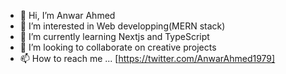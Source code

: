 - 👋 Hi, I’m Anwar Ahmed
- 👀 I’m interested in Web developping(MERN stack)
- 🌱 I’m currently learning Nextjs and TypeScript
- 💞️ I’m looking to collaborate on creative projects
- 📫 How to reach me ... [https://twitter.com/AnwarAhmed1979]

<!---
stormkid2009/stormkid2009 is a ✨ special ✨ repository because its `README.md` (this file) appears on your GitHub profile.
You can click the Preview link to take a look at your changes.
--->

